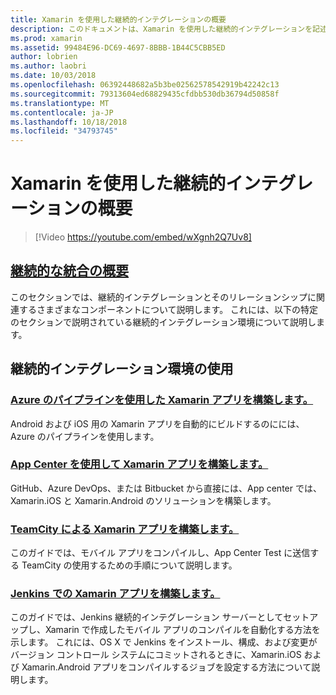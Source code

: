 ```yaml
---
title: Xamarin を使用した継続的インテグレーションの概要
description: このドキュメントは、Xamarin を使用した継続的インテグレーションを記述するためのガイドにリンクしています。 リンクされたコンテンツは、継続的インテグレーションの概要を説明し、App Center Build、TeamCity と Jenkins について説明します。
ms.prod: xamarin
ms.assetid: 99484E96-DC69-4697-8BBB-1B44C5CBB5ED
author: lobrien
ms.author: laobri
ms.date: 10/03/2018
ms.openlocfilehash: 06392448682a5b3be02562578542919b42242c13
ms.sourcegitcommit: 79313604ed68829435cfdbb530db36794d50858f
ms.translationtype: MT
ms.contentlocale: ja-JP
ms.lasthandoff: 10/18/2018
ms.locfileid: "34793745"
---
```

# <a name="introduction-to-continuous-integration-with-xamarin"></a>Xamarin を使用した継続的インテグレーションの概要

> [!Video https://youtube.com/embed/wXgnh2Q7Uv8]

## <a name="introduction-to-continuous-integrationtoolsciintro-to-cimd"></a>[継続的な統合の概要](~/tools/ci/intro-to-ci.md)

このセクションでは、継続的インテグレーションとそのリレーションシップに関連するさまざまなコンポーネントについて説明します。 これには、以下の特定のセクションで説明されている継続的インテグレーション環境について説明します。

## <a name="working-with-continuous-integration-environments"></a>継続的インテグレーション環境の使用

### <a name="build-xamarin-apps-with-azure-pipelineshttpsdocsmicrosoftcomazuredevopspipelineslanguagesxamarin"></a>[Azure のパイプラインを使用した Xamarin アプリを構築します。](https://docs.microsoft.com/azure/devops/pipelines/languages/xamarin/)

Android および iOS 用の Xamarin アプリを自動的にビルドするのにには、Azure のパイプラインを使用します。

### <a name="build-xamarin-apps-using-app-centerhttpsdocsmicrosoftcomappcenterbuildxamarin"></a>[App Center を使用して Xamarin アプリを構築します。](https://docs.microsoft.com/appcenter/build/xamarin/)

GitHub、Azure DevOps、または Bitbucket から直接には、App center では、Xamarin.iOS と Xamarin.Android のソリューションを構築します。

### <a name="build-xamarin-apps-with-teamcitytoolsciteamcitymd"></a>[TeamCity による Xamarin アプリを構築します。](~/tools/ci/teamcity.md)

このガイドでは、モバイル アプリをコンパイルし、App Center Test に送信する TeamCity の使用するための手順について説明します。

### <a name="build-xamarin-apps-with-jenkinstoolscijenkins-walkthroughmd"></a>[Jenkins での Xamarin アプリを構築します。](~/tools/ci/jenkins-walkthrough.md)

このガイドでは、Jenkins 継続的インテグレーション サーバーとしてセットアップし、Xamarin で作成したモバイル アプリのコンパイルを自動化する方法を示します。 これには、OS X で Jenkins をインストール、構成、および変更がバージョン コントロール システムにコミットされるときに、Xamarin.iOS および Xamarin.Android アプリをコンパイルするジョブを設定する方法について説明します。
